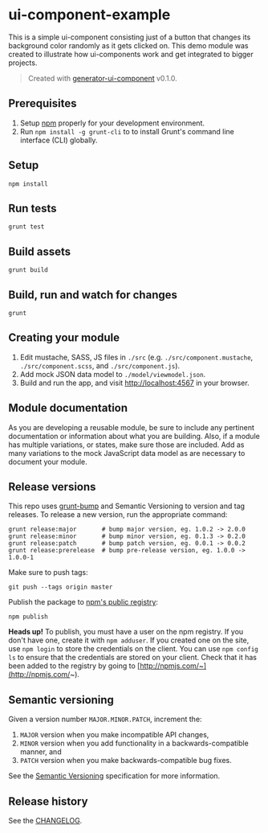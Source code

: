 # ui-component-example

This is a simple ui-component consisting just of a button that changes its background color randomly as it gets clicked on. This demo module was created to illustrate how ui-components work and get integrated to bigger projects.

> Created with [generator-ui-component](https://github.com/fknussel/generator-ui-component) v0.1.0.

## Prerequisites

1. Setup [npm](https://nodejs.org/) properly for your development environment.
2. Run `npm install -g grunt-cli` to to install Grunt's command line interface (CLI) globally.

## Setup

```
npm install
```

## Run tests

```
grunt test
```

## Build assets

```
grunt build
```

## Build, run and watch for changes

```
grunt
```

## Creating your module

1. Edit mustache, SASS, JS files in `./src` (e.g. `./src/component.mustache`, `./src/component.scss`, and `./src/component.js`).
2. Add mock JSON data model to `./model/viewmodel.json`.
4. Build and run the app, and visit [http://localhost:4567](http://localhost:4567) in your browser.

## Module documentation

As you are developing a reusable module, be sure to include any pertinent documentation or information about what you are building. Also, if a module has multiple variations, or states, make sure those are included. Add as many variations to the mock JavaScript data model as are necessary to document your module.

## Release versions

This repo uses [grunt-bump](https://github.com/gruntjs/grunt-bump) and Semantic Versioning to version and tag releases. To release a new version, run the appropriate command:

```
grunt release:major       # bump major version, eg. 1.0.2 -> 2.0.0
grunt release:minor       # bump minor version, eg. 0.1.3 -> 0.2.0
grunt release:patch       # bump patch version, eg. 0.0.1 -> 0.0.2
grunt release:prerelease  # bump pre-release version, eg. 1.0.0 -> 1.0.0-1
```

Make sure to push tags:

```
git push --tags origin master
```

Publish the package to [npm's public registry](https://www.npmjs.com/):

```
npm publish
```

**Heads up!** To publish, you must have a user on the npm registry. If you don't have one, create it with `npm adduser`. If you created one on the site, use `npm login` to store the credentials on the client. You can use `npm config ls` to ensure that the credentials are stored on your client. Check that it has been added to the registry by going to [http://npmjs.com/~](http://npmjs.com/~).

## Semantic versioning

Given a version number `MAJOR.MINOR.PATCH`, increment the:

1. `MAJOR` version when you make incompatible API changes,
2. `MINOR` version when you add functionality in a backwards-compatible manner, and
3. `PATCH` version when you make backwards-compatible bug fixes.

See the [Semantic Versioning](http://semver.org/) specification for more information.

## Release history

See the [CHANGELOG](CHANGELOG.md).
